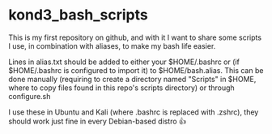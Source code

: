 # kond3_bash_scripts

This is my first repository on github, and with it I want to share some scripts I use, in combination with aliases, to make my bash life easier.

Lines in alias.txt should be added to either your $HOME/.bashrc or (if $HOME/.bashrc is configured to import it) to $HOME/bash.alias. This can be done manually (requiring to create a directory named "Scripts" in $HOME, where to copy files found in this repo's scripts directory) or through configure.sh

I use these in Ubuntu and Kali (where .bashrc is replaced with .zshrc), they should work just fine in every Debian-based distro :+1:
